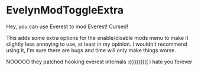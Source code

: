 # EvelynModToggleExtra
Hey, you can use Everest to mod Everest! Cursed!  

This adds some extra options for the enable/disable mods menu to make it slightly less annoying to use, at least in my opinion. I wouldn't recommend using it, I'm sure there are bugs and time will only make things worse.

NOOOOO they patched hooking everest internals :(((((((((( i hate you forever
